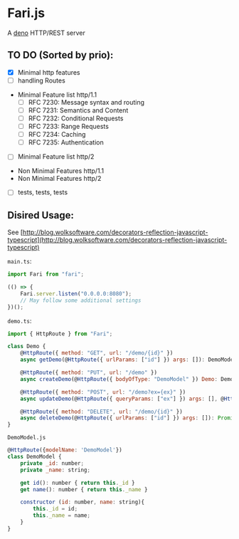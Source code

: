 # Fari.js

A [deno](http://deno.land) HTTP/REST server

## TO DO (Sorted by prio):

-   [x] Minimal http features
-   [ ] handling Routes
-   Minimal Feature list http/1.1
    -   [ ] RFC 7230: Message syntax and routing
    -   [ ] RFC 7231: Semantics and Content
    -   [ ] RFC 7232: Conditional Requests
    -   [ ] RFC 7233: Range Requests
    -   [ ] RFC 7234: Caching
    -   [ ] RFC 7235: Authentication
-   [ ] Minimal Feature list http/2
-   Non Minimal Features http/1.1
-   Non Minimal Features http/2
-   [ ] tests, tests, tests

## Disired Usage:

See [http://blog.wolksoftware.com/decorators-reflection-javascript-typescript](http://blog.wolksoftware.com/decorators-reflection-javascript-typescript)

`main.ts`:

```javascript
import Fari from "fari";

(() => {
    Fari.server.listen("0.0.0.0:8080");
    // May follow some additional settings
})();
```

`demo.ts`:

```javascript
import { HttpRoute } from "Fari";

class Demo {
    @HttpRoute({ method: "GET", url: "/demo/{id}" })
    async getDemo(@HttpRoute({ urlParams: ["id"] }) args: []): DemoModel {}

    @HttpRoute({ method: "PUT", url: "/demo" })
    async createDemo(@HttpRoute({ bodyOfType: "DemoModel" }) Demo: DemoModel): Promise<void> {}

    @HttpRoute({ method: "POST", url: "/demo?ex={ex}" })
    async updateDemo(@HttpRoute({ queryParams: ["ex"] }) args: [], @HttpRoute({ bodyOfType: "DemoModel" }) Demo: DemoModel): Promise<void> {}

    @HttpRoute({ method: "DELETE", url: "/demo/{id}" })
    async deleteDemo(@HttpRoute({ urlParams: ["id"] }) args: []): Promise<void> {}
}
```

`DemoModel.js`

```javascript
@HttpRoute({modelName: 'DemoModel'})
class DemoModel {
    private _id: number;
    private _name: string;

    get id(): number { return this._id }
    get name(): number { return this._name }

    constructor (id: number, name: string){
        this._id = id;
        this._name = name;
    }
}
```
